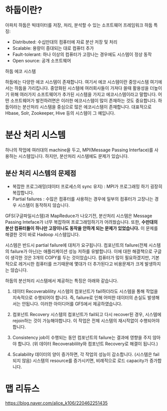 # 하둡이란?

아파치 하둡은 빅데이터를 저장, 처리, 분석할 수 있는 소프트웨어 프레임워크
하둡 특징:
- Distributed: 수십만대의 컴퓨터에 자료 분산 저장 및 처리
- Scalable: 용량이 증대되는 대로 컴퓨터 추가
- Fault-tolerant: 하나 이상의 컴퓨터가 고장나는 경우에도 시스템이 정상 동작
- Open source: 공개 소프트웨어


하둡 에코 시스템

하둡에는 다양한 에코 시스템이 존재합니다. 여기서 에코 시스템이란 중앙시스템 여기에서는 하둡을 가리킵니다. 중앙화된 시스템에 여러회사들이 가져다 쓸때 활용성을 더높이기 위해 여러가지 소프트웨어가 추가된 시스템을 가지고 에코시스템이라고 말합니다. 어떤 소프트웨어가 발전하려면은 이러한 에코시스템이 많이 존재하는 것도 중요합니다. 하둡이라는 분산처리 시스템을 중심으로 많은 에코시스템이 존재합니다. 대표적으로 Hbase, Solr, Zookeeper, Hive 등의 시스템이 그 예입니다.



# 분산 처리 시스템

하나의 작업에 여러대의 machine을 두고, MPI(Message Passing Interface)를 사용하는 시스템입니다. 하지만, 분산처리 시스템에도 문제가 있습니다.

## 분산 처리 시스템의 문제점
- 복잡한 프로그래밍(데이터 프로세스의 sync 유지) : MPI가 프로그래밍 하기 굉장히 복잡합니다.
- Partial failures : 수많은 컴퓨터를 사용하는 경우에 일부의 컴퓨터가 고장나는 경우 시스템이 동작하지 않습니다.

GFS(구글파일시스템)과 MapReduce가 나오기전, 분산처리 시스템은 Message Passing Inteface가 너무 복잡하여 프로그래밍하기가 어려웠습니다. 또한, **수만대의 분산 컴퓨터들이 하나만 고장이나도 동작을 안하게 되는 문제가 있었습니다.** 이 문제를 해결한 것이 바로 Hadoop 시스템입니다.

시스템은 반드시 partial failure에 대처가 요구됩니다. 컴포넌트의 failure(전체 시스템의 failure가 아닌)는 애플리케이션 성능 저하를 유발합니다. 이에 대한 해결책으로 구글이 생각한 것은 3개의 COPY를 두는 것이었습니다. 컴퓨터가 많이 필요하겠지만, 기본적으로 레거시한 컴퓨터를 쓰기때문에 몇대가 더 추가된다고 비용문제가 크게 발생하지는 않습니다.



하둡의 분산처리 시스템에서 제공하는 특징은 아래와 같습니다.

1) 데이터 Recoverablility
시스템의 컴포넌트가 fail하더라도 시스템을 통해 작업을 지속적으로 수행되어야 합니다. 즉, failure로 인해 어떠한 데이터의 손실도 발생해서는 안됩니다. 이러한 아이디어를 GFS에서 제공하였습니다.


2) 컴포넌트 Recovery
시스템의 컴포넌트가 fail되고 다시 recover된 경우, 시스템에 rejoin하는 것이 가능해야합니다. 이 작업은 전체 시스템의 재시작없이 수행되어야 합니다.

3) Consistency
job이 수행되는 동안 컴포넌트의 failure는 결과에 영향을 주지 않아야 합니다. (위 데이터 Recoverablility와 컴포넌트 Recovery로 해결이 됩니다.)

4) Scalability
데이터의 양이 증가하면, 각 작업의 성능이 감소합니다. (시스템은 fail되지 않음)
시스템의 resource를 증가시키면, 비례적으로 로드 capacity가 증가합니다.

# 맵 리듀스 
https://blog.naver.com/alice_k106/220462251435